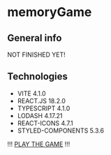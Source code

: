 # memoryGame
## General info
NOT FINISHED YET!

## Technologies
* VITE 4.1.0
* REACT.JS 18.2.0
* TYPESCRIPT 4.1.0
* LODASH 4.17.21
* REACT-ICONS 4.7.1
* STYLED-COMPONENTS 5.3.6

!!! [PLAY THE GAME](http://memorygame.siaraa.pl/) !!!
